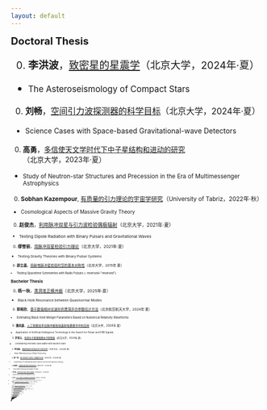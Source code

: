```yaml
---
layout: default
---
```


<style>
table {
  font-family: arial, sans-serif;
  border-collapse: collapse;
  width: 100%;
}

td, th {
  border: 1px solid #dddddd;
  text-align: left;
  padding: 8px;
}

tr:nth-child(odd) {
  background-color: #dddddd;
}
</style>

<big><big> **Doctoral Thesis**

0. **李洪波**，[致密星的星震学](theses/LiHongbo.pdf)（北京大学，2024年·夏）
  - <small> The Asteroseismology of Compact Stars
0. **刘畅**，[空间引力波探测器的科学目标](theses/LiuChang.pdf)（北京大学，2024年·夏）
  - <small> Science Cases with Space-based Gravitational-wave Detectors
0. **高勇**，[多信使天文学时代下中子星结构和进动的研究](theses/GaoYong.pdf)（北京大学，2023年·夏）
  - <small> Study of Neutron-star Structures and Precession in the Era of Multimessenger Astrophysics
0. **Sobhan Kazempour**, [有质量的引力理论的宇宙学研究](theses/Sobhan_Kazempour.pdf)（University of Tabriz，2022年·秋）
  - <small> Cosmological Aspects of Massive Gravity Theory
0. **赵俊杰**，[利用脉冲双星与引力波检验偶极辐射](theses/ZhaoJunjie.pdf)（北京大学，2021年·夏）
  - <small> Testing Dipole Radiation with Binary Pulsars and Gravitational Waves
0. **缪雪丽**，[用脉冲双星检验引力理论](theses/MiaoXueli.pdf)（北京大学，2021年·夏）
  - <small> Testing Gravity Theories with Binary Pulsar Systems
0. **邵立晶**，[用射电脉冲星检验时空的基本对称性](theses/phd_thesis.pdf)（北京大学，2015年·夏）
  - <small>Testing Spacetime Symmetries with Radio Pulsars
{: reversed="reversed"}

<big><big> **Bachelor Thesis**

0. **杨一秋**，[黑洞准正模共振](theses/YangYiqiu.pdf)（北京大学，2025年·夏）
  - <small>Black Hole Resonance between Quasinormal Modes
0. **郭雨欣**，[基于数值相对论波形的黑洞并合参数估计方法](theses/GuoYuxin.pdf)（北京航空航天大学，2024年·夏）
  - <small>Estimating Black Hole Merger Parameters Based on Numerical Relativity Waveforms
0. **潘奕晨**，[人工智能技术在脉冲星和快速射电暴搜寻中的应用](theses/PanYichen.pdf)（北京大学，2024年·夏）
  - <small>Application of Artificial Intelligence Technology in the Search for Pulsar and FRB Signals
0. **罗荐元**，[利用中子星限制费米子暗物质](theses/LuoJianyuan.pdf)（武汉大学，2024年·夏）
  - <small>Constraining Fermionic Dark Matter with Neutron Stars
0. **李沛航**，[智能制造在射电天文中的应用](theses/LiPeihang.pdf)（北京大学，2024年·夏）
  - <small>Smart Manufacturing in Radio Astronomy
0. **徐一鸣**，[基于机器学习的引力波噪声分类](theses/XuYiming.pdf)（北京大学，2024年·夏）
  - <small>Classification of Gravitational Wave Detector Glitches with Machine Learning
0. **赵乘辉**，[白矮星的震荡模式和物态研究](theses/ZhaoChenghui.pdf)（南京大学，2024年·夏）
  - <small>White Dwarf Seismology and Equation of State
0. **李竹海**，[Bumblebee 理论下的中子星结构](theses/LiZhuhai.pdf)（北京师范大学，2024年·夏）
  - <small>Neutron Star Structures in the Bumblebee Theory
0. **李子敬**，[量子引力唯象学在天体物理中的可能观测现象](theses/LiZijing.pdf)（北京大学，2024年·夏）
  - <small>Possible Observational  Phenomenology from Quantum Gravity in Astrophysics
0. **高焜**，[矢量超轻暗物质在脉冲双星测时中的信号](theses/GaoKun.pdf)（北京大学，2024年·夏）
  - <small>Timing Signals of Vector Ultra-Light Dark Matter in Binary Pulsar Systems
0. **胡杰瑞**，[用脉冲星测时阵列检验洛伦兹对称性](theses/HuJierui.pdf)（北京大学，2024年·夏）
  - <small>Testing Lorentz Symmetry with Pulsar Timing Arrays
0. **杜嵘**，[引力波汽笛测量宇宙学参数的系统误差分析](theses/DuRong.pdf)（北京大学，2024年·夏）
  - <small>Analyzing the Systematic Bias of Measuring Cosmological Parameters with Gravitational-Wave Sirens
0. **周立杭**，[克尔黑洞强引力透镜的向前光线追踪方法](theses/ZhouLihang.pdf)（北京大学，2024年·夏）
  - <small>Forward Ray Tracing Method for Kerr Black Hole Strong Lensing
0. **王子铭**，[重叠引力波信号中参数估计偏倚的剖析](theses/WangZiming.pdf)（北京大学，2023年·夏）
  - <small>Anatomy of Parameter-estimation Biases in Overlapping Gravitational-wave Signals
0. **董益铭**，[标准模型拓展下轴对称中子星的转动惯量](theses/DongYiming.pdf)（北京大学，2023年·夏）
  - <small>Moments of Inertia of Axisymmetric Neutron Stars in the Standard-Model Extension
0. **顾华鹏**，[利用 GWTC-3 和 ET 模拟限制黑洞电荷](theses/GuHuapeng.pdf)（北京大学，2023年·夏）
  - <small>Constraints on Black Hole Charge from GWTC-3 and ET Simulation
0. **胡泽昕**，[脉冲星-黑洞测时模型的数值实现与参数估计](theses/HuZexin.pdf)（北京大学，2022年·夏）
  - <small>Black Hole-pulsar Timing Model: Numerical implementation and parameter estimation
0. **康亚城**，[双中子星并合事件的多信使预警探测](theses/KangYacheng.pdf)（北京大学，2022年·夏）
  - <small>Multi-messenger Early-warning Detections of Binary Neutron Star Mergers
0. **姬佩祥**，[标量-张量引力理论下的宇宙学](theses/JiPeixiang.pdf)（南开大学，2022年·夏）
  - <small>Cosmology in the Scalar-tensor Theory of Gravity
0. **李春江**，[FAST 数据中射电频率干扰的来源研究](theses/LiChunjiang.pdf)（北京大学，2021年·夏）
  - <small>Track Down Radio Frequency Interference in FAST Data
0. **邱令倩**，[适用于引力波探测的神经网络模型探究](theses/QiuLingqian.pdf)（北京大学，2021年·夏）
  - <small>Research on Suitable Neural Network Models  for Gravitational Wave Detection
0. **邓景元**，[脉冲星的受迫进动](theses/DengJingyuan.pdf)（北京大学，2021年·夏）
  - <small>The Forced Precession of Pulsars
0. **王惠美**，[各向异性压强下中子星的结构](theses/WangHuimei.pdf)（北京大学，2021年·夏）
  - <small>The Structure of Neutron Stars with Anisotropic Pressure
0. **郭明浩**，[标量张量引力理论的数值研究](theses/GuoMinghao.pdf)（北京大学，2021年·夏）
  - <small>A Numerical Study of Scalar-tensor Gravity Theory
0. **赵鑫淼**，[利用脉冲星检验 Sgr A$^\ast$ 黑洞时空](theses/ZhaoXinmiao.pdf)（北京大学，2021年·夏）
  - <small>Test the Spacetime of Sgr A$^\ast$ with Pulsars
0. **陶昱**，[数值相对论引力波波形的初步研究](theses/TaoYu.pdf)（北京大学，2020年·夏）
  - <small>Brief Studies on Gravitational Waveform of Numerical Relativity
0. **夏鹤明**，[深度学习在引力波数据处理中的应用](theses/XiaHeming.pdf)（北京大学，2020年·夏）
  - <small>Deep Learning in Gravitational Wave Data Processing
0. **李汶隆**，[空间引力波天体物理学](theses/LiWenlong.pdf)（北京大学，2019年·夏）
  - <small>Astrophysics from Space-based Gravitational Wave Detectors
0. **孙忠鹏**，[利用中子星限制暗物质性质](theses/SunZhongpeng.pdf)（北京大学，2019年·夏）
  - <small>Constraining Dark Matter Properties with Neutron Stars 
0. **邵立晶**，[量子引力唯象学与洛伦兹破坏的天体物理检验](theses/bachelor_thesis.pdf)（北京大学，2010年·夏）
  - <small>Quantum Gravity Phenomenology and Astrophysical Tests on Lorentz Violation
{: reversed="reversed"}


<big><big> **Postdoctoral Report**

0. **吕振伟**，[引力波数据中物理信息的提取](theses/LyuZhenwei.pdf)（北京大学，2024年·夏）
  - <small> Unveiling Physical Insights from Gravitational Waves
0. **王海天**，[铃宕信号的引力波数据分析](theses/WangHaitian.pdf)（北京大学，2024年·夏）
  - <small> Gravitational Wave Data Analysis on the Ringdown Signal
0. **Garvin Yim**，[脉冲星周期跃变和反向周期跃变产生的引力波](theses/YimGarvin.pdf)（北京大学，2024年·夏）
  - <small> Gravitational Waves from Pulsar Glitches and Antiglitches
0. **麦展风**，[大黄蜂黑洞的稳定性分析](theses/MaiZhanfeng.pdf)（北京大学，2024年·夏）
  - <small> Stability Analysis for Bumblebee Black Holes
0. **梁迪聪**，[修改引力理论中的引力波](theses/LiangDicong.pdf)（北京大学，2023年·冬）
  - <small> Gravtitational Waves in Modified Gravity Theories
0. **徐睿**，[替代引力理论中的致密天体](theses/XuRui2.pdf)（北京大学，2023年·春）
  - <small> Compact Objects in Alternative Theories of Gravity
0. **徐睿**，[中子星在引力替代理论中的结构](theses/XuRui.pdf)（北京大学，2021年·春）
  - <small> Neutron Star Structure in Alternative Gravitational Theories
{: reversed="reversed"}



<big><big> **Undergraduate Student Research Study**

0. **钟佳航**，北京市自然科学基金本科生启研计划，Kilonovae in the multimessenger era（PKU'26·秋）
0. **张景灏**，Supernovae in the multimessenger era（PKU'26·秋）
0. **邓锦文**，AI in gravitational-wave data analysis（PKU'26·秋）
0. **郑智豪**，北京市自然科学基金本科生启研计划，Bayesian analysis of NS universal relation（PKU'26·秋）
0. **杨奕博**，北京市自然科学基金本科生启研计划，Probing Axion with Binary Pulsars（PKU'25·秋）
0. **楚开尧**，校长基金，Pinning Mechanism and Continuous Gravitational Waves（PKU'25·秋）
0. **张逸伦**，校长基金，Spin Dynamics in Scalar-tensor Theories（PKU'25·秋）
0. **刘文帅**，校长基金，Gravitational-wave Data Analysis and Machine Learning（PKU'25·秋）
0. **刘宇堃**，北京市自然科学基金本科生启研计划，Dark-matter-admixed Neutron Stars（PKU'24·秋）
0. **章弘毅**，校长基金，Characteristic Signals in Gravitational Waves（PKU'24·秋）
0. **李柏霖**，䇹政基金，Testing Gravity with Pulsar Timing Arrays（PKU'24·秋）
0. **杨一秋**，校长基金，Spectral Instability of Black Hole Quasinormal Modes（PKU'24·秋）
0. **周立杭**，䇹政基金，Superradiant instabilities of massive bosons（PKU'23·秋）
0. **胡杰瑞**，国家创新训练项目，Studying gravitational-wave polarizations（PKU'23·秋）
0. **王伟松**，校长基金，Spin dynamics of black hole - pulsar systems（PKU'23·秋）
0. **张喆戬**，校长基金，Testing Equivalence Principle with Pulsar Timing（PKU'22·秋）
0. **董益铭**，国家创新训练项目，Testing Yukawa Gravity with Pulsars around Sgr A$^\ast$（PKU'22·秋）
0. **祁昊洋**，校长基金，Constraining Ultralight Dark Matters with Pulsar Timing（PKU'22·秋）
0. **王子铭**，䇹政基金，Testing Spacetime Symmetries with Gravitational Waves（PKU'22·秋）
0. **康亚城**，䇹政基金，Exoplanets with Space-based Gravitational-wave Detectors（PKU'21·秋）
0. **陈宇畅**，校长基金，Studying Ultralight Dark Matters with Pulsars（PKU'21·秋）
0. **胡泽昕**，校长基金，Neutron Star Structures in Scalar-tensor Gravity（PKU'21·秋）
0. **王惠美**，校长基金，Bounding the Photon Mass with Fast Radio Bursts（PKU'20·秋）
0. **王弋尘**，校长基金，Constraining Dark-matter Particles with Neutron Stars（PKU'20·秋）
0. **安子訸**，校长基金，Fisher Matrix in Gravitational-wave Data Analysis（PKU'20·秋）
{: reversed="reversed"}



<script type="text/x-mathjax-config">
  MathJax.Hub.Config({
    tex2jax: {
      inlineMath: [ ['$','$'] ],
      processEscapes: true
    }
  });
</script>
<script type="text/javascript" src="https://cdn.mathjax.org/mathjax/latest/MathJax.js?config=TeX-AMS-MML_HTMLorMML">
</script>
